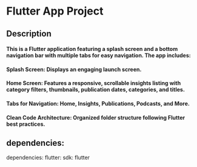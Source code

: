 # Flutter App Project 
## Description
#### This is a Flutter application featuring a splash screen and a bottom navigation bar with multiple tabs for easy navigation. The app includes:

#### Splash Screen: Displays an engaging launch screen.

#### Home Screen: Features a responsive, scrollable insights listing with category filters, thumbnails, publication dates, categories, and titles.

#### Tabs for Navigation: Home, Insights, Publications, Podcasts, and More.

#### Clean Code Architecture: Organized folder structure following Flutter best practices.

## dependencies:
dependencies:
     flutter:
      sdk: flutter
